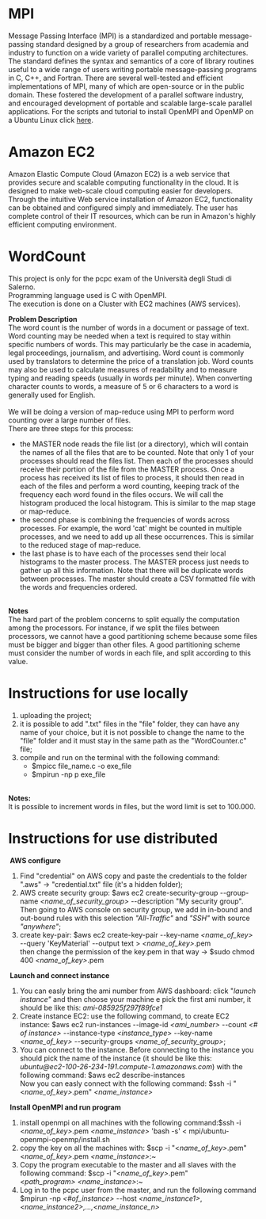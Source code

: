 # MPI
Message Passing Interface (MPI) is a standardized and portable message-passing standard designed by a group of researchers from academia and industry to function on a wide variety of parallel computing architectures. The standard defines the syntax and semantics of a core of library routines useful to a wide range of users writing portable message-passing programs in C, C++, and Fortran. There are several well-tested and efficient implementations of MPI, many of which are open-source or in the public domain. These fostered the development of a parallel software industry, and encouraged development of portable and scalable large-scale parallel applications.
For the scripts and tutorial to install OpenMPI and OpenMP on a Ubuntu Linux click <a href="https://github.com/spagnuolocarmine/ubuntu-openmpi-openmp">here</a>.

# Amazon EC2
Amazon Elastic Compute Cloud (Amazon EC2) is a web service that provides secure and scalable computing functionality in the cloud. It is designed to make web-scale cloud computing easier for developers. Through the intuitive Web service installation of Amazon EC2, functionality can be obtained and configured simply and immediately. The user has complete control of their IT resources, which can be run in Amazon's highly efficient computing environment.

# WordCount
This project is only for the pcpc exam of the Università degli Studi di Salerno.<br>
Programming language used is C with OpenMPI.<br>
The execution is done on a Cluster with EC2 machines (AWS services).<br>

<b>Problem Description</b> <br>
The word count is the number of words in a document or passage of text. Word
counting may be needed when a text is required to stay within specific numbers of words. This may
particularly be the case in academia, legal proceedings, journalism, and advertising. Word count is
commonly used by translators to determine the price of a translation job. Word counts may also be
used to calculate measures of readability and to measure typing and reading speeds (usually in words
per minute). When converting character counts to words, a measure of 5 or 6 characters to a word is
generally used for English. <br><br>
We will be doing a version of map-reduce using MPI to perform word counting over a large number of
files.<br>
There are three steps for this process:
<ul>
<li>the MASTER node reads the file list (or a directory), which will contain the names of all the files that
are to be counted. Note that only 1 of your processes should read the files list. Then each of the
processes should receive their portion of the file from the MASTER process. Once a process has
received its list of files to process, it should then read in each of the files and perform a word
counting, keeping track of the frequency each word found in the files occurs. We will call the
  histogram produced the local histogram. This is similar to the map stage or map-reduce. </li>
<li>the second phase is combining the frequencies of words across processes. For example, the word
'cat' might be counted in multiple processes, and we need to add up all these occurrences. This is
  similar to the reduced stage of map-reduce.</li>
<li>the last phase is to have each of the processes send their local histograms to the master process.
The MASTER process just needs to gather up all this information. Note that there will be duplicate
words between processes. The master should create a CSV formatted file with the words and
  frequencies ordered.</li>
  </ul>
<br>
<b>Notes</b><br>
The hard part of the problem concerns to split equally the computation among the processors. For
instance, if we split the files between processors, we cannot have a good partitioning scheme because
some files must be bigger and bigger than other files. A good partitioning scheme must consider the
number of words in each file, and split according to this value.

# Instructions for use locally  
<ol>
  <li> uploading the project;</li>
<li> it is possible to add ".txt" files in the "file" folder, they can have any name of your choice, but it is not possible to change the name to the "file" folder and it must stay in the same path as the "WordCounter.c" file; </li>
  <li> compile and run on the terminal with the following command:
      <ul>
        <li>$mpicc file_name.c -o exe_file</li>
        <li>$mpirun -np p exe_file </li>
       <ul>
   </li>
  </ol>
<br>
  <b>Notes:</b><br>
  It is possible to increment words in files, but the word limit is set to 100.000.
  
  # Instructions for use distributed
<p><strong>&nbsp;AWS configure&nbsp;</strong></p>
<ol>
    <li>Find &quot;credential&quot; on AWS copy and paste the credentials to the folder &quot;.aws&quot; -&gt; &quot;credential.txt&quot; file (it&#39;s a hidden folder);</li>
    <li>AWS create security group: $aws ec2 create-security-group --group-name <em>&lt;name_of_security_group&gt;</em> --description &quot;My security group&quot;.<br>Then going to AWS console on security group, we add in in-bound and out-bound rules with this selection <em>&quot;All-Traffic&quot;</em> and <em>&quot;SSH&quot;</em> with source <em>&quot;anywhere&quot;</em>;</li>
    <li>create key-pair: $aws ec2 create-key-pair --key-name <em>&lt;name_of_key&gt;</em> --query &#39;KeyMaterial&#39; --output text &gt; <em>&lt;name_of_key&gt;</em>.pem<br>then change the permission of the key.pem in that way -&gt; $sudo chmod 400 <em>&lt;name_of_key&gt;</em>.pem</li>
</ol>
<p><strong>&nbsp;Launch and connect instance &nbsp;</strong></p>
<ol>
    <li>You can easly bring the ami number from AWS dashboard: click &quot;<em>launch instance&quot;</em> and then choose your machine e pick the first ami number, it should be like this: <em>ami-085925f297f89fce1</em></li>
    <li>Create instance EC2: use the following command, to create EC2 instance: $aws ec2 run-instances --image-id <em>&lt;</em><em>ami_number</em><em>&gt;</em> --count <em>&lt;</em><em># of instance</em><em>&gt;&nbsp;</em>--instance-type <em>&lt;</em><em>instance_type</em>&gt; --key-name <em>&lt;name_of_key&gt;</em> --security-groups <em>&lt;name_of_security_group&gt;</em>;</li>
    <li>You can connect to the instance. Before connecting to the instance you should pick the name of the instance (it should be like this: <em>ubuntu@ec2-100-26-234-191.compute-1.amazonaws.com</em>) with the following command: $aws ec2 describe-instances<br>Now you can easly connect with the following command: $ssh -i &quot;&lt;<em>name_of_key&gt;</em>.pem&quot; <em>&lt;name_instance&gt;</em></li>
</ol>
<p><strong>&nbsp;Install OpenMPI and run program &nbsp;</strong></p>
<ol>
    <li>install openmpi on all machines with the following command:$ssh -i &lt;<em>name_of_key&gt;</em>.pem <em>&lt;name_instance&gt;</em> &#39;bash -s&#39; &lt; mpi/ubuntu-openmpi-openmp/install.sh</li>
    <li>copy the key on all the machines with: $scp -i &quot;&lt;<em>name_of_key&gt;</em>.pem&quot; &lt;<em>name_of_key&gt;</em>.pem <em>&lt;name_instance&gt;</em>:~</li>
    <li>Copy the program executable to the master and all slaves with the following command: $scp -i &quot;&lt;<em>name_of_key&gt;</em>.pem&quot; <em>&lt;path_program&gt;&nbsp;</em><em>&lt;name_instance&gt;</em>:~</li>
    <li>Log in to the pcpc user from the master, and run the following command $mpirun -np <em>&lt;#of_instance&gt;</em> --host <em>&lt;name_instance1&gt;</em>,<em>&lt;name_instance2&gt;,...,&lt;name_instance_n&gt;</em>
        <p><br></p>
    </li>
</ol>
